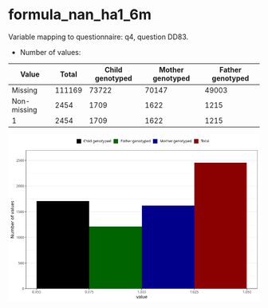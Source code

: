 # formula_nan_ha1_6m
Variable mapping to questionnaire: q4, question DD83.
- Number of values:

| Value | Total | Child genotyped | Mother genotyped | Father genotyped |
| ----- | ----- | --------------- | ---------------- | ---------------- |
| Missing | 111169 | 73722 | 70147 | 49003 |
| Non-missing | 2454 | 1709 | 1622 | 1215 |
| 1 | 2454 | 1709 | 1622 | 1215 |



![](formula_nan_ha1_6m_n.png)



